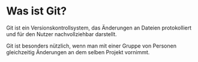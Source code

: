 # Was ist Git? #

Git ist ein Versionskontrollsystem, das Änderungen an Dateien protokolliert und für den Nutzer nachvollziehbar darstellt.

Git ist besonders nützlich, wenn man mit einer Gruppe von Personen gleichzeitig Änderungen an dem selben Projekt vornimmt.
